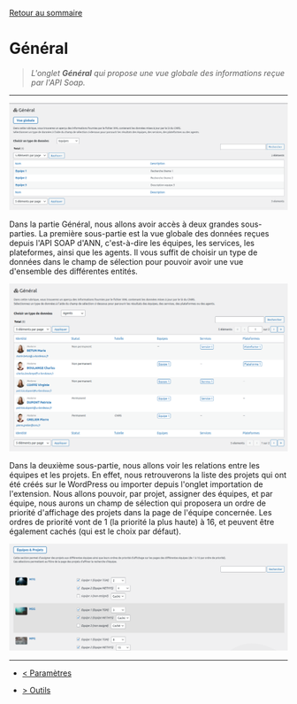 [Retour au sommaire](/documentation/FR/01%20-%20Sommaire.md)

# Général

> *L'onglet **Général** qui propose une vue globale des informations reçue par l'API Soap.*

---

![Onglet Général](/documentation/attachments/illustration-03.png?raw=true)

Dans la partie Général, nous allons avoir accès à deux grandes sous-parties. 
La première sous-partie est la vue globale des données reçues depuis l'API SOAP d'ANN, c'est-à-dire les équipes, les services, les plateformes, ainsi que les agents. Il vous suffit de choisir un type de données dans le champ de sélection pour pouvoir avoir une vue d'ensemble des différentes entités.

![Agents](/documentation/attachments/illustration-04.png?raw=true)

Dans la deuxième sous-partie, nous allons voir les relations entre les équipes et les projets.
En effet, nous retrouverons la liste des projets qui ont été créés sur le WordPress ou importer depuis l'onglet importation de l'extension. 
Nous allons pouvoir, par projet, assigner des équipes, et par équipe, nous aurons un champ de sélection qui proposera un ordre de priorité d'affichage des projets dans la page de l'équipe concernée. 
Les ordres de priorité vont de 1 (la priorité la plus haute) à 16, et peuvent être également cachés (qui est le choix par défaut).

![Equipes & Projets](/documentation/attachments/illustration-11.png?raw=true)

---

- [< Paramètres](/documentation/FR/03%20-%20Paramètres.md)

- [> Outils](/documentation/FR/05%20-%20Outils.md)